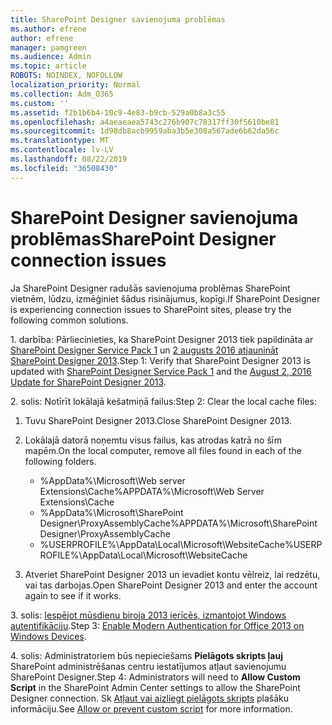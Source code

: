 ```yaml
---
title: SharePoint Designer savienojuma problēmas
ms.author: efrene
author: efrene
manager: pamgreen
ms.audience: Admin
ms.topic: article
ROBOTS: NOINDEX, NOFOLLOW
localization_priority: Normal
ms.collection: Adm_O365
ms.custom: ''
ms.assetid: f2b1b6b4-10c9-4e83-b9cb-529a0b8a3c55
ms.openlocfilehash: a4aeaeaea5743c276b907c78317ff30f5610be81
ms.sourcegitcommit: 1d98db8acb9959aba3b5e308a567ade6b62da56c
ms.translationtype: MT
ms.contentlocale: lv-LV
ms.lasthandoff: 08/22/2019
ms.locfileid: "36508430"
---
```

# <a name="sharepoint-designer-connection-issues"></a><span data-ttu-id="fb514-102">SharePoint Designer savienojuma problēmas</span><span class="sxs-lookup"><span data-stu-id="fb514-102">SharePoint Designer connection issues</span></span> 

<span data-ttu-id="fb514-103">Ja SharePoint Designer radušās savienojuma problēmas SharePoint vietnēm, lūdzu, izmēģiniet šādus risinājumus, kopīgi.</span><span class="sxs-lookup"><span data-stu-id="fb514-103">If SharePoint Designer is experiencing connection issues to SharePoint sites, please try the following common solutions.</span></span>

<span data-ttu-id="fb514-104">1. darbība: Pārliecinieties, ka SharePoint Designer 2013 tiek papildināta ar [SharePoint Designer Service Pack 1](https://support.microsoft.com/help/2817441/description-of-microsoft-sharepoint-designer-2013-service-pack-1-sp1) un [2 augusts 2016 atjaunināt SharePoint Designer 2013](https://support.microsoft.com/help/3114721/august-2-2016-update-for-sharepoint-designer-2013-kb3114721).</span><span class="sxs-lookup"><span data-stu-id="fb514-104">Step 1: Verify that SharePoint Designer 2013 is updated with [SharePoint Designer Service Pack 1](https://support.microsoft.com/help/2817441/description-of-microsoft-sharepoint-designer-2013-service-pack-1-sp1) and the [August 2, 2016 Update for SharePoint Designer 2013](https://support.microsoft.com/help/3114721/august-2-2016-update-for-sharepoint-designer-2013-kb3114721).</span></span>



<span data-ttu-id="fb514-105">2. solis: Notīrīt lokālajā kešatmiņā failus:</span><span class="sxs-lookup"><span data-stu-id="fb514-105">Step 2: Clear the local cache files:</span></span>

1. <span data-ttu-id="fb514-106">Tuvu SharePoint Designer 2013.</span><span class="sxs-lookup"><span data-stu-id="fb514-106">Close SharePoint Designer 2013.</span></span>

2. <span data-ttu-id="fb514-107">Lokālajā datorā noņemtu visus failus, kas atrodas katrā no šīm mapēm.</span><span class="sxs-lookup"><span data-stu-id="fb514-107">On the local computer, remove all files found in each of the following folders.</span></span>

    - <span data-ttu-id="fb514-108">%AppData%\Microsoft\Web server Extensions\Cache</span><span class="sxs-lookup"><span data-stu-id="fb514-108">%APPDATA%\Microsoft\Web Server Extensions\Cache</span></span>
    - <span data-ttu-id="fb514-109">%AppData%\Microsoft\SharePoint Designer\ProxyAssemblyCache</span><span class="sxs-lookup"><span data-stu-id="fb514-109">%APPDATA%\Microsoft\SharePoint Designer\ProxyAssemblyCache</span></span>
    - <span data-ttu-id="fb514-110">%USERPROFILE%\AppData\Local\Microsoft\WebsiteCache</span><span class="sxs-lookup"><span data-stu-id="fb514-110">%USERPROFILE%\AppData\Local\Microsoft\WebsiteCache</span></span>

3. <span data-ttu-id="fb514-111">Atveriet SharePoint Designer 2013 un ievadiet kontu vēlreiz, lai redzētu, vai tas darbojas.</span><span class="sxs-lookup"><span data-stu-id="fb514-111">Open SharePoint Designer 2013 and enter the account again to see if it works.</span></span>

<span data-ttu-id="fb514-112">3. solis: [Iespējot mūsdienu biroja 2013 ierīcēs, izmantojot Windows autentifikāciju](https://docs.microsoft.com/office365/admin/security-and-compliance/enable-modern-authentication?redirectSourcePath=/article/Enable-Modern-Authentication-for-Office-2013-on-Windows-devices-7dc1c01a-090f-4971-9677-f1b192d6c910&view=o365-worldwide).</span><span class="sxs-lookup"><span data-stu-id="fb514-112">Step 3: [Enable Modern Authentication for Office 2013 on Windows Devices](https://docs.microsoft.com/office365/admin/security-and-compliance/enable-modern-authentication?redirectSourcePath=/article/Enable-Modern-Authentication-for-Office-2013-on-Windows-devices-7dc1c01a-090f-4971-9677-f1b192d6c910&view=o365-worldwide).</span></span>

<span data-ttu-id="fb514-113">4. solis: Administratoriem būs nepieciešams **Pielāgots skripts ļauj** SharePoint administrēšanas centru iestatījumos atļaut savienojumu SharePoint Designer.</span><span class="sxs-lookup"><span data-stu-id="fb514-113">Step 4: Administrators will need to **Allow Custom Script** in the SharePoint Admin Center settings to allow the SharePoint Designer connection.</span></span> <span data-ttu-id="fb514-114">Sk [Atļaut vai aizliegt pielāgots skripts](https://docs.microsoft.com/sharepoint/allow-or-prevent-custom-script) plašāku informāciju.</span><span class="sxs-lookup"><span data-stu-id="fb514-114">See [Allow or prevent custom script](https://docs.microsoft.com/sharepoint/allow-or-prevent-custom-script) for more information.</span></span>


